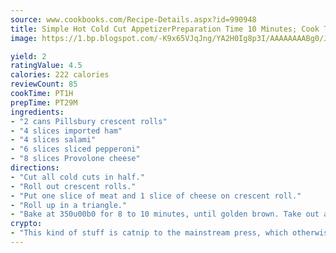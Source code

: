 ```yaml
---
source: www.cookbooks.com/Recipe-Details.aspx?id=990948
title: Simple Hot Cold Cut AppetizerPreparation Time 10 Minutes; Cook Time  8 To 10 Minutes  
image: https://1.bp.blogspot.com/-K9x65VJqJng/YA2H0Ig8p3I/AAAAAAAABg0/JRKr7ZzesxofwlGw6YudXad_aQn9BD52QCLcBGAsYHQ/s299/2.png

yield: 2
ratingValue: 4.5
calories: 222 calories
reviewCount: 85
cookTime: PT1H
prepTime: PT29M
ingredients:
- "2 cans Pillsbury crescent rolls"
- "4 slices imported ham"
- "4 slices salami"
- "6 slices sliced pepperoni"
- "8 slices Provolone cheese"
directions:
- "Cut all cold cuts in half."
- "Roll out crescent rolls."
- "Put one slice of meat and 1 slice of cheese on crescent roll."
- "Roll up in a triangle."
- "Bake at 350u00b0 for 8 to 10 minutes, until golden brown. Take out and enjoy!"
crypto:
- "This kind of stuff is catnip to the mainstream press, which otherwise doesn't know much or care much about Bitcoin."
---
```

